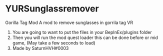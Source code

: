 # YURSunglassremover
Gorilla Tag Mod
A mod to remove sunglasses in gorrila tag VR
1. You are going to want to put the files in your BepInEx/plugins folder
2. Then you will run the mod quest loader this can be done before or mid game, (May take a few seconds to load)
3. Made by SaturnHVH#0003
